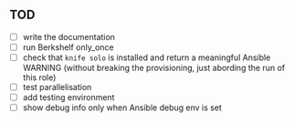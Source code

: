 ## TOD
- [ ] write the documentation
- [ ] run Berkshelf only_once
- [ ] check that `knife solo` is installed and return a meaningful Ansible WARNING (without breaking the provisioning, just abording the run of this role)
- [ ] test parallelisation
- [ ] add testing environment
- [ ] show debug info only when Ansible debug env is set
